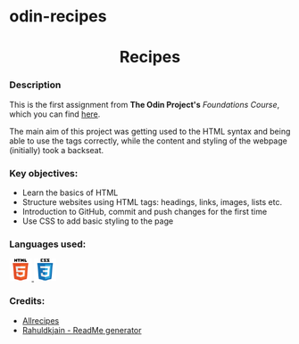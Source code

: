 # odin-recipes

<h1 align="center">Recipes</h1>

<h3 align="left">Description</h3>
<p align="left"> This is the first assignment from <strong>The Odin Project's</strong> <i>Foundations Course</i>, which you can find <a href="https://www.theodinproject.com/lessons/foundations-recipes">here</a>.
</p>
<p>The main aim of this project was getting used to the HTML syntax and being able to use the tags correctly, while the content and styling of the webpage (initially) took a backseat.</p>

<h3 align="left">Key objectives:</h3>
<ul>
  <li>Learn the basics of HTML
  <li>Structure websites using HTML tags: headings, links, images, lists etc.
  <li>Introduction to GitHub, commit and push changes for the first time
  <li>Use CSS to add basic styling to the page
</ul>

<!-- <h3 align="left">Biggest challenges</h3>
<ul>
  <li>
</ul> -->

<h3 align="left">Languages used:</h3>
<p align="left"> <a href="https://www.w3.org/html/" target="_blank" rel="noreferrer"> <img src="https://raw.githubusercontent.com/devicons/devicon/master/icons/html5/html5-original-wordmark.svg" alt="html5" width="40" height="40"/> </a> 
<a href="https://www.w3schools.com/css/" target="_blank" rel="noreferrer"> <img src="https://raw.githubusercontent.com/devicons/devicon/master/icons/css3/css3-original-wordmark.svg" alt="css3" width="40" height="40"/> </a></p>

<h3 align="left">Credits:</h3>
<ul>
  <li><a href="https://www.allrecipes.com/">Allrecipes</a>
  <li><a href="https://rahuldkjain.github.io/gh-profile-readme-generator/">Rahuldkjain - ReadMe generator</a>
</ul>
